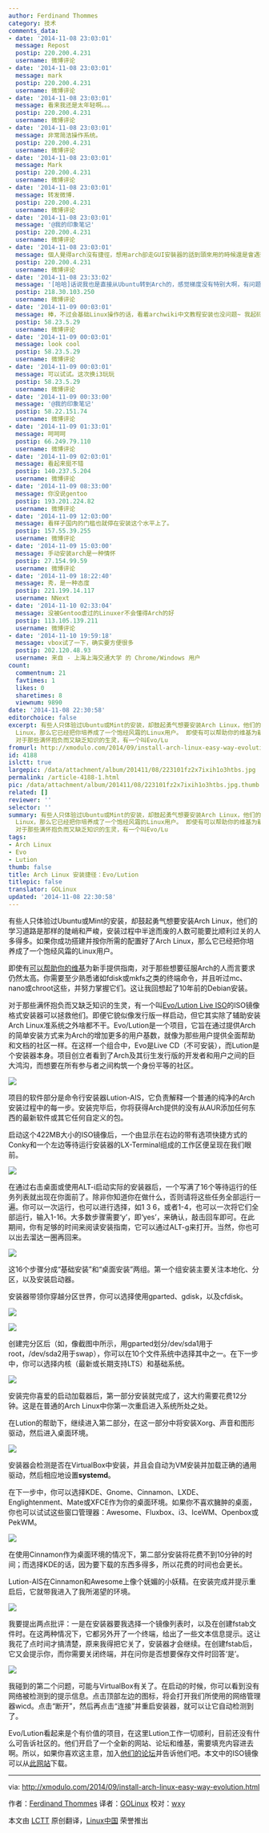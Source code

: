 ```yaml
---
author: Ferdinand Thommes
category: 技术
comments_data:
- date: '2014-11-08 23:03:01'
  message: Repost
  postip: 220.200.4.231
  username: 微博评论
- date: '2014-11-08 23:03:01'
  message: mark
  postip: 220.200.4.231
  username: 微博评论
- date: '2014-11-08 23:03:01'
  message: 看来我还是太年轻啊。。。
  postip: 220.200.4.231
  username: 微博评论
- date: '2014-11-08 23:03:01'
  message: 非常简洁操作系统。
  postip: 220.200.4.231
  username: 微博评论
- date: '2014-11-08 23:03:01'
  message: Mark
  postip: 220.200.4.231
  username: 微博评论
- date: '2014-11-08 23:03:01'
  message: 转发微博.
  postip: 220.200.4.231
  username: 微博评论
- date: '2014-11-08 23:03:01'
  message: '@我的印象笔记'
  postip: 220.200.4.231
  username: 微博评论
- date: '2014-11-08 23:03:01'
  message: 個人覺得arch沒有捷徑，想用arch卻走GUI安裝器的話到頭來用的時候還是會遇到問題搞不定…因爲那些包都不是你自己裝的，配置都不是你自己寫的，而arch的wiki、文檔、論壇、社區都假設你裝了那些包所以經歷過那些了，在這些的基礎上給你提建議…真想用arch不如先玩轉了ubuntu/fedora/opensuse/mint再來
  postip: 220.200.4.231
  username: 微博评论
- date: '2014-11-08 23:33:02'
  message: '[哈哈]话说我也是直接从Ubuntu转到Arch的，感觉梯度没有特别大啊，有问题找WIKI，再到社区转转基本上都可以解决的了'
  postip: 218.30.103.250
  username: 微博评论
- date: '2014-11-09 00:03:01'
  message: 棒，不过会基础Linux操作的话，看着archwiki中文教程安装也没问题~ 我起码安装过两次，两台电脑，安好了一辈子不用重新安[偷笑]
  postip: 58.23.5.29
  username: 微博评论
- date: '2014-11-09 00:03:01'
  message: look cool
  postip: 58.23.5.29
  username: 微博评论
- date: '2014-11-09 00:03:01'
  message: 可以试试。这次换i3玩玩
  postip: 58.23.5.29
  username: 微博评论
- date: '2014-11-09 00:33:00'
  message: '@我的印象笔记'
  postip: 58.22.151.74
  username: 微博评论
- date: '2014-11-09 01:33:01'
  message: 呵呵呵
  postip: 66.249.79.110
  username: 微博评论
- date: '2014-11-09 02:03:01'
  message: 看起来挺不错
  postip: 140.237.5.204
  username: 微博评论
- date: '2014-11-09 08:33:00'
  message: 你没说gentoo
  postip: 193.201.224.82
  username: 微博评论
- date: '2014-11-09 12:03:00'
  message: 看样子国内的门槛也就停在安装这个水平上了。
  postip: 157.55.39.255
  username: 微博评论
- date: '2014-11-09 15:03:00'
  message: 手动安装arch是一种情怀
  postip: 27.154.99.59
  username: 微博评论
- date: '2014-11-09 18:22:40'
  message: 秀，是一种态度
  postip: 221.199.14.117
  username: NNext
- date: '2014-11-10 02:33:04'
  message: 没被Gentoo虐过的Linuxer不会懂得Arch的好
  postip: 113.105.139.211
  username: 微博评论
- date: '2014-11-10 19:59:18'
  message: vbox试了一下，确实要方便很多
  postip: 202.120.48.93
  username: 来自 - 上海上海交通大学 的 Chrome/Windows 用户
count:
  commentnum: 21
  favtimes: 1
  likes: 0
  sharetimes: 8
  viewnum: 9890
date: '2014-11-08 22:30:58'
editorchoice: false
excerpt: 有些人只体验过Ubuntu或Mint的安装，却鼓起勇气想要安装Arch Linux，他们的学习道路是那样的陡峭和严峻，安装过程中半途而废的人数可能要比顺利过关的人多得多。如果你成功搭建并按你所需的配置好了Arch
  Linux，那么它已经把你培养成了一个饱经风霜的Linux用户。 即使有可以帮助你的维基为新手提供指南，对于那些想要征服Arch的人而言要求仍然太高。你需要至少熟悉诸如fdisk或mkfs之类的终端命令，并且听过mc、nano或chroot这些，并努力掌握它们。这让我回想起了10年前的Debian安装。
  对于那些满怀抱负而又缺乏知识的生灵，有一个叫Evo/Lu
fromurl: http://xmodulo.com/2014/09/install-arch-linux-easy-way-evolution.html
id: 4188
islctt: true
largepic: /data/attachment/album/201411/08/223101fz2x7ixih1o3htbs.jpg
permalink: /article-4188-1.html
pic: /data/attachment/album/201411/08/223101fz2x7ixih1o3htbs.jpg.thumb.jpg
related: []
reviewer: ''
selector: ''
summary: 有些人只体验过Ubuntu或Mint的安装，却鼓起勇气想要安装Arch Linux，他们的学习道路是那样的陡峭和严峻，安装过程中半途而废的人数可能要比顺利过关的人多得多。如果你成功搭建并按你所需的配置好了Arch
  Linux，那么它已经把你培养成了一个饱经风霜的Linux用户。 即使有可以帮助你的维基为新手提供指南，对于那些想要征服Arch的人而言要求仍然太高。你需要至少熟悉诸如fdisk或mkfs之类的终端命令，并且听过mc、nano或chroot这些，并努力掌握它们。这让我回想起了10年前的Debian安装。
  对于那些满怀抱负而又缺乏知识的生灵，有一个叫Evo/Lu
tags:
- Arch Linux
- Evo
- Lution
thumb: false
title: Arch Linux 安装捷径：Evo/Lution
titlepic: false
translator: GOLinux
updated: '2014-11-08 22:30:58'
---
```


有些人只体验过Ubuntu或Mint的安装，却鼓起勇气想要安装Arch Linux，他们的学习道路是那样的陡峭和严峻，安装过程中半途而废的人数可能要比顺利过关的人多得多。如果你成功搭建并按你所需的配置好了Arch Linux，那么它已经把你培养成了一个饱经风霜的Linux用户。


即使有[可以帮助你的维基](https://wiki.archlinux.org/)为新手提供指南，对于那些想要征服Arch的人而言要求仍然太高。你需要至少熟悉诸如fdisk或mkfs之类的终端命令，并且听过mc、nano或chroot这些，并努力掌握它们。这让我回想起了10年前的Debian安装。


对于那些满怀抱负而又缺乏知识的生灵，有一个叫[Evo/Lution Live ISO](http://www.evolutionlinux.com/)的ISO镜像格式安装器可以拯救他们。即便它貌似像发行版一样启动，但它其实除了辅助安装Arch Linux准系统之外啥都不干。Evo/Lution是一个项目，它旨在通过提供Arch的简单安装方式来为Arch的增加更多的用户基数，就像为那些用户提供全面帮助和文档的社区一样。在这样一个组合中，Evo是Live CD（不可安装），而Lution是个安装器本身。项目创立者看到了Arch及其衍生发行版的开发者和用户之间的巨大鸿沟，而想要在所有参与者之间构筑一个身份平等的社区。


![](/data/attachment/album/201411/08/223101fz2x7ixih1o3htbs.jpg)


项目的软件部分是命令行安装器Lution-AIS，它负责解释一个普通的纯净的Arch安装过程中的每一步。安装完毕后，你将获得Arch提供的没有从AUR添加任何东西的最新软件或其它任何自定义的包。


启动这个422MB大小的ISO镜像后，一个由显示在右边的带有选项快捷方式的Conky和一个左边等待运行安装器的LX-Terminal组成的工作区便呈现在我们眼前。


![](/data/attachment/album/201411/08/223103fb3e2vp5rampoj22.jpg)


在通过右击桌面或使用ALT-i启动实际的安装器后，一个写满了16个等待运行的任务列表就出现在你面前了。除非你知道你在做什么，否则请将这些任务全部运行一遍。你可以一次运行，也可以进行选择，如1 3 6，或者1-4，也可以一次将它们全部运行，输入1-16。大多数步骤需要‘y’，即‘yes’，来确认，敲击回车即可。在此期间，你有足够的时间来阅读安装指南，它可以通过ALT-g来打开。当然，你也可以出去溜达一圈再回来。


![](/data/attachment/album/201411/08/223108v64y5yyy5ursc3ou.jpg)


这16个步骤分成“基础安装”和“桌面安装”两组。第一个组安装主要关注本地化、分区，以及安装启动器。


安装器带领你穿越分区世界，你可以选择使用gparted、gdisk，以及cfdisk。


![](/data/attachment/album/201411/08/223110g5sl63ariun48dru.jpg)


![](/data/attachment/album/201411/08/223112tqloku5qe2w5p1qz.jpg)


创建完分区后（如，像截图中所示，用gparted划分/dev/sda1用于root，/dev/sda2用于swap），你可以在10个文件系统中选择其中之一。在下一步中，你可以选择内核（最新或长期支持LTS）和基础系统。


![](/data/attachment/album/201411/08/223114r9xay4qhmjry7qrl.jpg)


安装完你喜爱的启动加载器后，第一部分安装就完成了，这大约需要花费12分钟。这是在普通的Arch Linux中你第一次重启进入系统所处之处。


在Lution的帮助下，继续进入第二部分，在这一部分中将安装Xorg、声音和图形驱动，然后进入桌面环境。


![](/data/attachment/album/201411/08/223117zhxyvnlrffkiojgy.jpg)


安装器会检测是否在VirtualBox中安装，并且会自动为VM安装并加载正确的通用驱动，然后相应地设置**systemd**。


在下一步中，你可以选择KDE、Gnome、Cinnamon、LXDE、Englightenment、Mate或XFCE作为你的桌面环境。如果你不喜欢臃肿的桌面，你也可以试试这些窗口管理器：Awesome、Fluxbox、i3、IceWM、Openbox或PekWM。


![](/data/attachment/album/201411/08/223119rzcvgg2gk6gvlcgj.jpg)


在使用Cinnamon作为桌面环境的情况下，第二部分安装将花费不到10分钟的时间；而选择KDE的话，因为要下载的东西多得多，所以花费的时间也会更长。


Lution-AIS在Cinnamon和Awesome上像个妩媚的小妖精。在安装完成并提示重启后，它就带我进入了我所渴望的环境。


![](/data/attachment/album/201411/08/223121mzmhipbhhh2h3fmf.jpg)


我要提出两点批评：一是在安装器要我选择一个镜像列表时，以及在创建fstab文件时。在这两种情况下，它都另外开了一个终端，给出了一些文本信息提示。这让我花了点时间才搞清楚，原来我得把它关了，安装器才会继续。在创建fstab后，它又会提示你，而你需要关闭终端，并在问你是否想要保存文件时回答‘是’。


![](/data/attachment/album/201411/08/223124j5bxzb7p1pfx0c7l.jpg)


我碰到的第二个问题，可能与VirtualBox有关了。在启动的时候，你可以看到没有网络被检测到的提示信息。点击顶部左边的图标，将会打开我们所使用的网络管理器wicd。点击“断开”，然后再点击“连接”并重启安装器，就可以让它自动检测到了。


Evo/Lution看起来是个有价值的项目，在这里Lution工作一切顺利，目前还没有什么可告诉社区的。他们开启了一个全新的网站、论坛和维基，需要填充内容进去啊。所以，如果你喜欢这主意，加入[他们的论坛](http://www.evolutionlinux.com/forums/)并告诉他们吧。本文中的ISO镜像可以从[此网站](http://www.evolutionlinux.com/downloads.html)下载。




---


via: <http://xmodulo.com/2014/09/install-arch-linux-easy-way-evolution.html>


作者：[Ferdinand Thommes](http://xmodulo.com/author/ferdinand) 译者：[GOLinux](https://github.com/GOLinux) 校对：[wxy](https://github.com/wxy)


本文由 [LCTT](https://github.com/LCTT/TranslateProject) 原创翻译，[Linux中国](http://linux.cn/) 荣誉推出